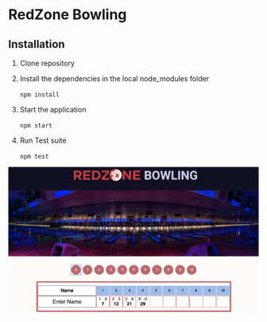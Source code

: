 # RedZone Bowling

## Installation

1. Clone repository

2. Install the dependencies in the local node_modules folder

    ```npm install```

3. Start the application

    ```npm start```

4. Run Test suite
    
    ```npm test```

![screenshot](./src/screenshot.png)

